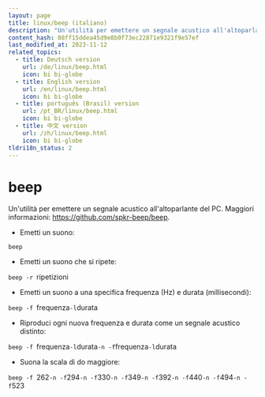 ```yaml
---
layout: page
title: linux/beep (italiano)
description: "Un'utilità per emettere un segnale acustico all'altoparlante del PC."
content_hash: 08ff15ddea45d9e8b0f73ec22871e9321f9e57ef
last_modified_at: 2023-11-12
related_topics:
  - title: Deutsch version
    url: /de/linux/beep.html
    icon: bi bi-globe
  - title: English version
    url: /en/linux/beep.html
    icon: bi bi-globe
  - title: português (Brasil) version
    url: /pt_BR/linux/beep.html
    icon: bi bi-globe
  - title: 中文 version
    url: /zh/linux/beep.html
    icon: bi bi-globe
tldri18n_status: 2
---
```

# beep

Un'utilità per emettere un segnale acustico all'altoparlante del PC.
Maggiori informazioni: <https://github.com/spkr-beep/beep>.

- Emetti un suono:

`beep`

- Emetti un suono che si ripete:

`beep -r `<span class="tldr-var badge badge-pill bg-dark-lm bg-white-dm text-white-lm text-dark-dm font-weight-bold">ripetizioni</span>

- Emetti un suono a una specifica frequenza (Hz) e durata (millisecondi):

`beep -f `<span class="tldr-var badge badge-pill bg-dark-lm bg-white-dm text-white-lm text-dark-dm font-weight-bold">frequenza</span>` -l `<span class="tldr-var badge badge-pill bg-dark-lm bg-white-dm text-white-lm text-dark-dm font-weight-bold">durata</span>

- Riproduci ogni nuova frequenza e durata come un segnale acustico distinto:

`beep -f `<span class="tldr-var badge badge-pill bg-dark-lm bg-white-dm text-white-lm text-dark-dm font-weight-bold">frequenza</span>` -l `<span class="tldr-var badge badge-pill bg-dark-lm bg-white-dm text-white-lm text-dark-dm font-weight-bold">durata</span>` -n -f `<span class="tldr-var badge badge-pill bg-dark-lm bg-white-dm text-white-lm text-dark-dm font-weight-bold">frequenza</span>` -l `<span class="tldr-var badge badge-pill bg-dark-lm bg-white-dm text-white-lm text-dark-dm font-weight-bold">durata</span>

- Suona la scala di do maggiore:

`beep -f `<span class="tldr-var badge badge-pill bg-dark-lm bg-white-dm text-white-lm text-dark-dm font-weight-bold">262</span>` -n -f `<span class="tldr-var badge badge-pill bg-dark-lm bg-white-dm text-white-lm text-dark-dm font-weight-bold">294</span>` -n -f `<span class="tldr-var badge badge-pill bg-dark-lm bg-white-dm text-white-lm text-dark-dm font-weight-bold">330</span>` -n -f `<span class="tldr-var badge badge-pill bg-dark-lm bg-white-dm text-white-lm text-dark-dm font-weight-bold">349</span>` -n -f `<span class="tldr-var badge badge-pill bg-dark-lm bg-white-dm text-white-lm text-dark-dm font-weight-bold">392</span>` -n -f `<span class="tldr-var badge badge-pill bg-dark-lm bg-white-dm text-white-lm text-dark-dm font-weight-bold">440</span>` -n -f `<span class="tldr-var badge badge-pill bg-dark-lm bg-white-dm text-white-lm text-dark-dm font-weight-bold">494</span>` -n -f `<span class="tldr-var badge badge-pill bg-dark-lm bg-white-dm text-white-lm text-dark-dm font-weight-bold">523</span>

